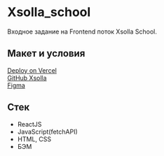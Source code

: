 # Xsolla_school
 Входное задание на Frontend поток Xsolla School.
 
 ## Макет и условия
[Deploy on Vercel](https://xsolla-school.vercel.app/)  
[GitHub Xsolla](https://github.com/xsolla/xsolla-frontend-school-2021)  
[Figma](https://www.figma.com/file/Pj3m33bkUDXav4woGDdG7O/Xsolla-Frontend-School-2021?node-id=0%3A1)  
 
 ## Стек
 - ReactJS
 - JavaScript(fetchAPI)
 - HTML, CSS
 - БЭМ
